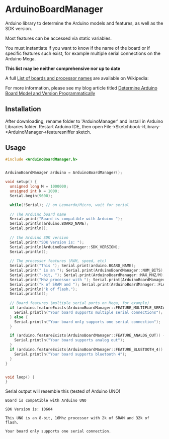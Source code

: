 # ArduinoBoardManager


Arduino library to determine the Arduino models and features, as well as the SDK version.

Most features can be accessed via static variables.

You must instantiate if you want to know if the name of the board or if specific features such exist, for example multiple serial connections on the Arduino Mega.

**This list may be neither comprehensive nor up to date**

A full [List of boards and processor names][arduino_wiki] are available on Wikipedia:

For more information, please see my blog article titled [Determine Arduino Board Model and Version Programmatically][blog_article]

## Installation

After downloading, rename folder to 'ArduinoManager' and install in Arduino Libraries folder. Restart Arduino IDE, then open File->Sketchbook->Library->ArduinoManager->featuresniffer sketch.

## Usage
```c
#include <ArduinoBoardManager.h>


ArduinoBoardManager arduino = ArduinoBoardManager();

void setup() {
  unsigned long M = 1000000;
  unsigned int k = 1000;
  Serial.begin(9600);

  while(!Serial); // on Leonardo/Micro, wait for serial
  
  // The Arduino board name
  Serial.print("Board is compatible with Arduino ");
  Serial.println(arduino.BOARD_NAME);
  Serial.println();
  
  // the Arduino SDK version
  Serial.print("SDK Version is: ");
  Serial.println(ArduinoBoardManager::SDK_VERSION);
  Serial.println();
  
  // The processor features (RAM, speed, etc)
  Serial.print("This "); Serial.print(arduino.BOARD_NAME);
  Serial.print(" is an "); Serial.print(ArduinoBoardManager::NUM_BITS);
  Serial.print("-bit, "); Serial.print(ArduinoBoardManager::MAX_MHZ/M);
  Serial.print("Mhz processor with "); Serial.print(ArduinoBoardManager::SRAM_SIZE/k);
  Serial.print("k of SRAM and "); Serial.print(ArduinoBoardManager::FLASH_SIZE/k);
  Serial.println("k of flash.");
  Serial.println();
  
  // Board features (multiple serial ports on Mega, for example)
  if (arduino.featureExists(ArduinoBoardManager::FEATURE_MULTIPLE_SERIAL)) {
    Serial.println("Your board supports multiple serial connections");
  } else {
    Serial.println("Your board only supports one serial connection");
  }

  if (arduino.featureExists(ArduinoBoardManager::FEATURE_ANALOG_OUT)) {
    Serial.println("Your board supports analog out");
  }
  if (arduino.featureExists(ArduinoBoardManager::FEATURE_BLUETOOTH_4)) {
    Serial.println("Your board supports bluetooth 4");
  }
}


void loop() {
}
```

Serial output will resemble this (tested of Arduino UNO)

```
Board is compatible with Arduino UNO

SDK Version is: 10604

This UNO is an 8-bit, 16Mhz processor with 2k of SRAM and 32k of flash.

Your board only supports one serial connection.
```

[arduino_wiki]:	https://en.wikipedia.org/wiki/List_of_Arduino_boards_and_compatible_systems
[blog_article]:	http://tonygaitatzis.tumblr.com/post/134967126657/determine-arduino-board-model-and-version


